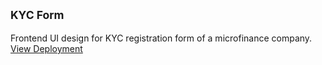 ## <sub> KYC Form </sub>
Frontend UI design for KYC registration form of a microfinance company. [View Deployment](https://thearkein.github.io/microfinance-form/)
